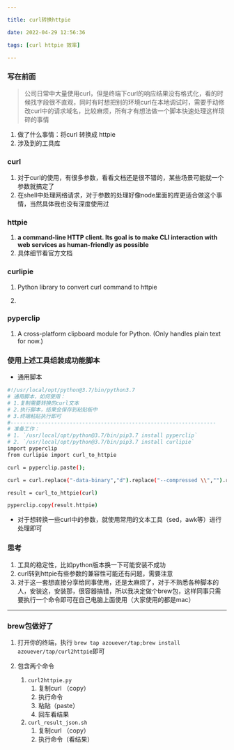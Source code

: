 ```yaml
---

title: curl转换httpie

date: 2022-04-29 12:56:36

tags: [curl httpie 效率]

---
```


### 写在前面

> 公司日常中大量使用curl，但是终端下curl的响应结果没有格式化，看的时候找字段很不直观，同时有时想把别的环境curl在本地调试时，需要手动修改curl中的请求域名，比较麻烦，所有才有想法做一个脚本快速处理这样琐碎的事情

1. 做了什么事情：将curl 转换成 httpie
1. 涉及到的工具库


### curl

> [curl]:https://curl.se/

1. 对于curl的使用，有很多参数，看看文档还是很不错的，某些场景可能就一个参数就搞定了
2. 在shell中处理网络请求，对于参数的处理好像node里面的库更适合做这个事情，当然具体我也没有深度使用过

### httpie

> [httpie]: https://httpie.io/

1. **a command-line HTTP client. Its goal is to make CLI interaction with web services as human-friendly as possible**
1. 具体细节看官方文档

### curlipie

> [curlipie]: https://github.com/hongquan/CurliPie

1. Python library to convert curl command to httpie

2. [ pip ]: https://pypi.org/project/curlipie/

### pyperclip

> [pyperclip]:  https://pypi.org/project/pyperclip/

1. A cross-platform clipboard module for Python. (Only handles plain text for now.)

### 使用上述工具组装成功能脚本

- 通用脚本

```bash
#!/usr/local/opt/python@3.7/bin/python3.7
# 通用脚本，如何使用：
# 1.复制需要转换的curl文本
# 2.执行脚本，结果会保存到粘贴板中
# 3.终端粘贴执行即可
#------------------------------------------------------------------
# 准备工作：
# 1. `/usr/local/opt/python@3.7/bin/pip3.7 install pyperclip`
# 2. `/usr/local/opt/python@3.7/bin/pip3.7 install curlipie`
import pyperclip
from curlipie import curl_to_httpie

curl = pyperclip.paste();

curl = curl.replace("-data-binary","d").replace("--compressed \\","").replace("--insecure","").replace("iPhone","IPHONE");

result = curl_to_httpie(curl)

pyperclip.copy(result.httpie)

```

- 对于想转换一些curl中的参数，就使用常用的文本工具（sed，awk等）进行处理即可

### 思考

1. 工具的稳定性，比如python版本换一下可能安装不成功
2. curl转到httpie有些参数的兼容性可能还有问题，需要注意
3. 对于这一套想直接分享给同事使用，还是太麻烦了，对于不熟悉各种脚本的人，安装这，安装那，很容器搞错，所以我决定做个brew包，这样同事只需要执行一个命令即可在自己电脑上面使用（大家使用的都是mac）

------

### brew包做好了

1. 打开你的终端，执行 `brew tap azouever/tap;brew install azouever/tap/curl2httpie`即可

2. 包含两个命令

   1. `curl2httpie.py`
      1. 复制curl （copy）
      2. 执行命令
      3. 粘贴（paste）
      4. 回车看结果
   2. `curl_result_json.sh`
      1. 复制curl （copy）
      2. 执行命令（看结果）

   